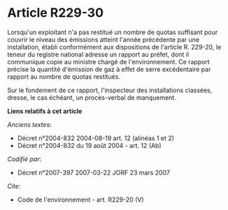 # Article R229-30

Lorsqu'un exploitant n'a pas restitué un nombre de quotas suffisant pour couvrir le niveau des émissions atteint l'année
précédente par une installation, établi conformément aux dispositions de l'article R. 229-20, le teneur du registre national
adresse un rapport au préfet, dont il communique copie au ministre chargé de l'environnement. Ce rapport précise la quantité
d'émission de gaz à effet de serre excédentaire par rapport au nombre de quotas restitués. 

Sur le fondement de ce rapport, l'inspecteur des installations classées, dresse, le cas échéant, un procès-verbal de
manquement.

**Liens relatifs à cet article**

_Anciens textes_:

  - Décret n°2004-832 2004-08-19 art. 12 (alinéas 1 et 2)
  - Décret n°2004-832 du 19 août 2004 - art. 12 (Ab)

_Codifié par_:

  - Décret n°2007-397 2007-03-22 JORF 23 mars 2007

_Cite_:

  - Code de l'environnement - art. R229-20 (V)
